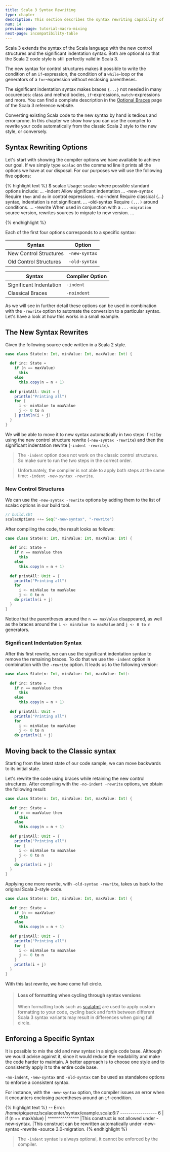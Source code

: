 ```yaml
---
title: Scala 3 Syntax Rewriting
type: chapter
description: This section describes the syntax rewriting capability of the Scala 3 compiler 
num: 14
previous-page: tutorial-macro-mixing
next-page: incompatibility-table
---
```


Scala 3 extends the syntax of the Scala language with the new control structures and the significant indentation syntax.
Both are optional so that the Scala 2 code style is still perfectly valid in Scala 3. 

The new syntax for control structures makes it possible to write the condition of an `if`-expression, the condition of a `while`-loop or the generators of a `for`-expression without enclosing parentheses.

The significant indentation syntax makes braces `{...}` not needed in many occurences: class and method bodies, `if`-expressions, `match`-expressions and more.
You can find a complete description in the [Optional Braces](https://docs.scala-lang.org/scala3/reference/other-new-features/indentation.html) page of the Scala 3 reference website.

Converting existing Scala code to the new syntax by hand is tedious and error-prone.
In this chapter we show how you can use the compiler to rewrite your code automatically from the classic Scala 2 style to the new style, or conversely. 

## Syntax Rewriting Options

Let's start with showing the compiler options we have available to achieve our goal.
If we simply type `scalac` on the command line it prints all the options we have at our disposal.
For our purposes we will use the following five options:

{% highlight text %}
$ scalac
Usage: scalac <options> <source files>
where possible standard options include:
...
-indent</b>            Allow significant indentation
...
-new-syntax</b>        Require `then` and `do` in control expressions.
-no-indent</b>          Require classical {...} syntax, indentation is not significant.
...
-old-syntax</b>        Require `(...)` around conditions.
...
-rewrite</b>           When used in conjunction with a `...-migration` source version,
                       rewrites sources to migrate to new version.
...

{% endhighlight %}

Each of the first four options corresponds to a specific syntax:

| Syntax | Option |
| - | - |
| New Control Structures | `-new-syntax` |
| Old Control Structures | `-old-syntax` |

| Syntax | Compiler Option |
|-|-|
| Significant Indentation | `-indent` |
| Classical Braces | `-noindent` |


As we will see in further detail these options can be used in combination with the `-rewrite` option to automate the conversion to a particular syntax.
Let's have a look at how this works in a small example.

## The New Syntax Rewrites

Given the following source code written in a Scala 2 style.

```scala
case class State(n: Int, minValue: Int, maxValue: Int) {
  
  def inc: State =
    if (n == maxValue)
      this
    else
      this.copy(n = n + 1)
  
  def printAll: Unit = {
    println("Printing all")
    for {
      i <- minValue to maxValue
      j <- 0 to n
    } println(i + j)
  }
}
```

We will be able to move it to new syntax automatically in two steps: first by using the new control structure rewrite (`-new-syntax -rewrite`) and then the significant indentation rewrite (`-indent -rewrite`).

> The `-indent` option does not work on the classic control structures.
> So make sure to run the two steps in the correct order.

> Unfortunately, the compiler is not able to apply both steps at the same time: `-indent -new-syntax -rewrite`.

### New Control Structures

We can use the `-new-syntax -rewrite` options by adding them to the list of scalac options in our build tool.

```scala
// build.sbt
scalacOptions ++= Seq("-new-syntax", "-rewrite")
```

After compiling the code, the result looks as follows:

```scala
case class State(n: Int, minValue: Int, maxValue: Int) {
  
  def inc: State =
    if n == maxValue then
      this
    else
      this.copy(n = n + 1)
  
  def printAll: Unit = {
    println("Printing all")
    for
      i <- minValue to maxValue
      j <- 0 to n
    do println(i + j)
  }
}
```

Notice that the parentheses around the `n == maxValue` disappeared, as well as the braces around the `i <- minValue to maxValue` and `j <- 0 to n` generators.

### Significant Indentation Syntax

After this first rewrite, we can use the significant indentation syntax to remove the remaining braces.
To do that we use the `-indent` option in combination with the `-rewrite` option.
It leads us to the following version:

```scala
case class State(n: Int, minValue: Int, maxValue: Int):
  
  def inc: State =
    if n == maxValue then
      this
    else
      this.copy(n = n + 1)
  
  def printAll: Unit =
    println("Printing all")
    for
      i <- minValue to maxValue
      j <- 0 to n
    do println(i + j)
```

## Moving back to the Classic syntax

Starting from the latest state of our code sample, we can move backwards to its initial state.

Let's rewrite the code using braces while retaining the new control structures.
After compiling with the `-no-indent -rewrite` options, we obtain the following result:

```scala
case class State(n: Int, minValue: Int, maxValue: Int) {
  
  def inc: State =
    if n == maxValue then
      this
    else
      this.copy(n = n + 1)
  
  def printAll: Unit = {
    println("Printing all")
    for {
      i <- minValue to maxValue
      j <- 0 to n
    }
    do println(i + j)
  }
}
```

Applying one more rewrite, with `-old-syntax -rewrite`, takes us back to the original Scala 2-style code.

```scala
case class State(n: Int, minValue: Int, maxValue: Int) {
  
  def inc: State =
    if (n == maxValue)
      this
    else
      this.copy(n = n + 1)
  
  def printAll: Unit = {
    println("Printing all")
    for {
      i <- minValue to maxValue
      j <- 0 to n
    }
    println(i + j)
  }
}
```

With this last rewrite, we have come full circle.

> #### Loss of formatting when cycling through syntax versions
>
> When formatting tools such as [scalafmt](https://scalameta.org/scalafmt) are used to apply custom formatting to your code, cycling back and forth between different Scala 3 syntax variants may result in differences when going full circle.

## Enforcing a Specific Syntax

It is possible to mix the old and new syntax in a single code base.
Although we would advise against it, since it would reduce the readability and make the code harder to maintain.
A better approach is to choose one style and to consistently apply it to the entire code base.

`-no-indent`, `-new-syntax` and `-old-syntax` can be used as standalone options to enforce a consistent syntax.

For instance, with the `-new-syntax` option, the compiler issues an error when it encounters enclosing parentheses around an `if`-condition. 

{% highlight text %}
-- Error: /home/piquerez/scalacenter/syntax/example.scala:6:7 ------------------
6 |    if (n == maxValue)
  |       ^^^^^^^^^^^^^^^
  |This construct is not allowed under -new-syntax.
  |This construct can be rewritten automatically under -new-syntax -rewrite -source 3.0-migration.
{% endhighlight %}

> The `-indent` syntax is always optional, it cannot be enforced by the compiler.
